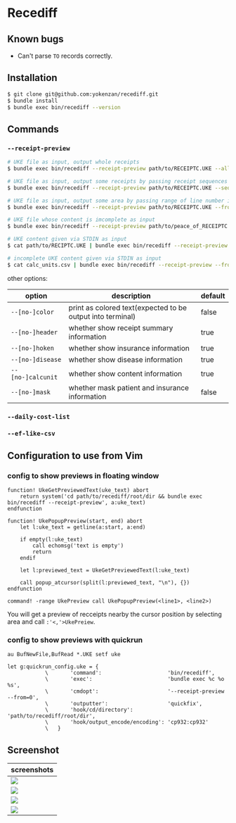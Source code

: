 # Recediff

## Known bugs

- Can't parse `TO` records correctly.

## Installation

```bash
$ git clone git@github.com:yokenzan/recediff.git
$ bundle install
$ bundle exec bin/recediff --version
```

## Commands

### `--receipt-preview`

```bash
# UKE file as input, output whole receipts
$ bundle exec bin/recediff --receipt-preview path/to/RECEIPTC.UKE --all

# UKE file as input, output some receipts by passing receipt sequences
$ bundle exec bin/recediff --receipt-preview path/to/RECEIPTC.UKE --seqs=1,10-15,100

# UKE file as input, output some area by passing range of line number in UKE file
$ bundle exec bin/recediff --receipt-preview path/to/RECEIPTC.UKE --from=0 --to=100

# UKE file whose content is imcomplete as input
$ bundle exec bin/recediff --receipt-preview path/to/peace_of_RECEIPTC.UKE --all

# UKE content given via STDIN as input
$ cat path/to/RECIPTC.UKE | bundle exec bin/recediff --receipt-preview --all

# incomplete UKE content given via STDIN as input
$ cat calc_units.csv | bundle exec bin/recediff --receipt-preview --from=0 --to=100
```

other options:

| option            | description                                                | default |
|-------------------|------------------------------------------------------------|---------|
| `--[no-]color `   | print as colored text(expected to be output into terminal) | false   |
| `--[no-]header`   | whether show receipt summary information                   | true    |
| `--[no-]hoken`    | whether show insurance information                         | true    |
| `--[no-]disease`  | whether show disease information                           | true    |
| `--[no-]calcunit` | whether show content information                           | true    |
| `--[no-]mask`     | whether mask patient and insurance information             | false   |

### `--daily-cost-list`

### `--ef-like-csv`


## Configuration to use from Vim

### config to show previews in floating window

```vim
function! UkeGetPreviewedText(uke_text) abort
    return system('cd path/to/recediff/root/dir && bundle exec bin/recediff --receipt-preview', a:uke_text)
endfunction

function! UkePopupPreview(start, end) abort
    let l:uke_text = getline(a:start, a:end)

    if empty(l:uke_text)
        call echomsg('text is empty')
        return
    endif

    let l:previewed_text = UkeGetPreviewedText(l:uke_text)

    call popup_atcursor(split(l:previewed_text, "\n"), {})
endfunction

command! -range UkePreview call UkePopupPreview(<line1>, <line2>)
```

You will get a preview of recceipts nearby the cursor position by selecting area and call `:'<,'>UkePreiew`.

### config to show previews with quickrun

```vim
au BufNewFile,BufRead *.UKE setf uke

let g:quickrun_config.uke = {
            \       'command':                     'bin/recediff',
            \       'exec':                        'bundle exec %c %o %s',
            \       'cmdopt':                      '--receipt-preview --from=0',
            \       'outputter':                   'quickfix',
            \       'hook/cd/directory':           'path/to/recediff/root/dir',
            \       'hook/output_encode/encoding': 'cp932:cp932'
            \   }
```

## Screenshot


| screenshots                   |
|-------------------------------|
| ![](doc/pic/screenshot_1.png) |
| ![](doc/pic/screenshot_2.png) |
| ![](doc/pic/screenshot_3.png) |
| ![](doc/pic/screenshot_4.png) |
